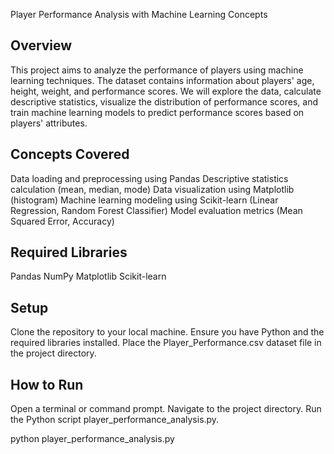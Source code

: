 Player Performance Analysis with Machine Learning Concepts

## Overview
This project aims to analyze the performance of players using machine learning techniques. The dataset contains information about players' age, height, weight, and performance scores. We will explore the data, calculate descriptive statistics, visualize the distribution of performance scores, and train machine learning models to predict performance scores based on players' attributes.

## Concepts Covered
Data loading and preprocessing using Pandas
Descriptive statistics calculation (mean, median, mode)
Data visualization using Matplotlib (histogram)
Machine learning modeling using Scikit-learn (Linear Regression, Random Forest Classifier)
Model evaluation metrics (Mean Squared Error, Accuracy)

## Required Libraries
Pandas
NumPy
Matplotlib
Scikit-learn

## Setup
Clone the repository to your local machine.
Ensure you have Python and the required libraries installed.
Place the Player_Performance.csv dataset file in the project directory.

## How to Run
Open a terminal or command prompt.
Navigate to the project directory.
Run the Python script player_performance_analysis.py.

python player_performance_analysis.py
